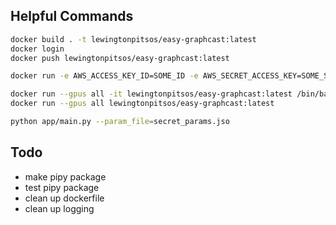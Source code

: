 ## Helpful Commands

```bash
docker build . -t lewingtonpitsos/easy-graphcast:latest
docker login
docker push lewingtonpitsos/easy-graphcast:latest

docker run -e AWS_ACCESS_KEY_ID=SOME_ID -e AWS_SECRET_ACCESS_KEY=SOME_SECRET -e AWS_BUCKET=somebucket -e AWS_REGION=ap-southeast-2 -e CDS_KEY=asdfasdfa -e CDS_URL=https://asdfasdfas/sdfa/a lewingtonpitsos/easy-graphcast:latest

docker run --gpus all -it lewingtonpitsos/easy-graphcast:latest /bin/bash 
docker run --gpus all lewingtonpitsos/easy-graphcast:latest 

python app/main.py --param_file=secret_params.jso

```

## Todo

- make pipy package
- test pipy package
- clean up dockerfile
- clean up logging